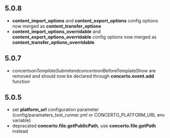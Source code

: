 ## 5.0.8

* **content_import_options** and **content_export_options** config options now merged as **content_transfer_options**
* **content_import_options_overridable** and **content_export_options_overridable** config options now merged as **content_transfer_options_overridable**

## 5.0.7

* concerto$onTemplateSubmit and concerto$onBeforeTemplateShow are removed and should now be declared through **concerto.event.add** function

## 5.0.5

* set **platform_url** configuration parameter (config/paramaters_test_runner.yml or CONCERTO_PLATFORM_URL env variable)
* depracated **concerto.file.getPublicPath**, use **concerto.file.getPath** instead